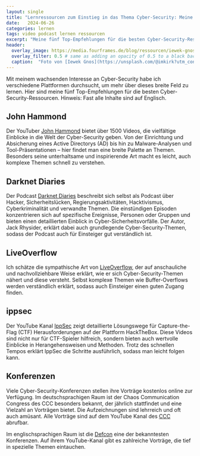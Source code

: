 ```yaml
---
layout: single
title: "Lernressourcen zum Einstieg in das Thema Cyber-Security: Meine Top 5 Empfehlungen"
date:   2024-06-26 
categories: lernen
tags: video podcast lernen ressourcen
excerpt: "Meine fünf Top-Empfehlungen für die besten Cyber-Security-Ressourcen."
header:
  overlay_image: https://media.fourframes.de/blog/ressourcen/iewek-gnos-hhUx08PuYpc-unsplash.png
  overlay_filter: 0.5 # same as adding an opacity of 0.5 to a black background
  caption:  "Foto von [Iewek Gnos](https://unsplash.com/@imkirk?utm_content=creditCopyText&utm_medium=referral&utm_source=unsplash) auf [Unsplash](https://unsplash.com/photos/macbook-pro-on-white-wooden-desk-hhUx08PuYpc?utm_content=creditCopyText&utm_medium=referral&utm_source=unsplash)"
---
```

Mit meinem wachsenden Interesse an Cyber-Security habe ich verschiedene Plattformen durchsucht, um mehr über dieses breite Feld zu lernen. Hier sind meine fünf Top-Empfehlungen für die besten Cyber-Security-Ressourcen. Hinweis: Fast alle Inhalte sind auf Englisch.

## John Hammond

Der YouTuber [John Hammond][jh] bietet über 1500 Videos, die vielfältige Einblicke in die Welt der Cyber-Security geben. Von der Einrichtung und Absicherung eines Active Directorys (AD) bis hin zu Malware-Analysen und Tool-Präsentationen – hier findet man eine breite Palette an Themen. Besonders seine unterhaltsame und inspirierende Art macht es leicht, auch komplexe Themen schnell zu verstehen.

## Darknet Diaries

Der Podcast [Darknet Diaries][dd] beschreibt sich selbst als Podcast über Hacker, Sicherheitslücken, Regierungsaktivitäten, Hacktivismus, Cyberkriminalität und verwandte Themen. Die einstündigen Episoden konzentrieren sich auf spezifische Ereignisse, Personen oder Gruppen und bieten einen detaillierten Einblick in Cyber-Sicherheitsvorfälle. Der Autor, Jack Rhysider, erklärt dabei auch grundlegende Cyber-Security-Themen, sodass der Podcast auch für Einsteiger gut verständlich ist.

## LiveOverflow

Ich schätze die sympathische Art von [LiveOverflow][live], der auf anschauliche und nachvollziehbare Weise erklärt, wie er sich Cyber-Security-Themen nähert und diese versteht. Selbst komplexe Themen wie Buffer-Overflows werden verständlich erklärt, sodass auch Einsteiger einen guten Zugang finden.

## ippsec

Der YouTube Kanal [IppSec][ipp] zeigt detaillierte Lösungswege für Capture-the-Flag (CTF) Herausforderungen auf der Plattform HackTheBox. Diese Videos sind nicht nur für CTF-Spieler hilfreich, sondern bieten auch wertvolle Einblicke in Herangehensweisen und Methoden. Trotz des schnellen Tempos erklärt IppSec die Schritte ausführlich, sodass man leicht folgen kann.

## Konferenzen

Viele Cyber-Security-Konferenzen stellen ihre Vorträge kostenlos online zur Verfügung. Im deutschsprachigen Raum ist der Chaos Communication Congress des CCC besonders bekannt, der jährlich stattfindet und eine Vielzahl an Vorträgen bietet. Die Aufzeichnungen sind lehrreich und oft auch amüsant. Alle Vorträge sind auf dem YouTube Kanal des [CCC][ccc] abrufbar.

Im englischsprachigen Raum ist die [Defcon][defcon] eine der bekanntesten Konferenzen. Auf ihrem YouTube-Kanal gibt es zahlreiche Vorträge, die tief in spezielle Themen eintauchen.

[jh]: https://www.youtube.com/@_JohnHammond
[dd]: https://darknetdiaries.com/
[ipp]: https://www.youtube.com/@ippsec
[live]: https://www.youtube.com/@LiveOverflow
[ccc]: https://www.youtube.com/@mediacccde
[defcon]: https://www.youtube.com/@DEFCONConference
